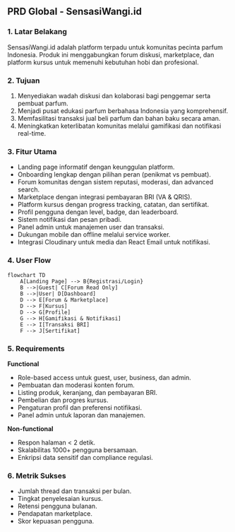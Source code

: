 ## PRD Global - SensasiWangi.id

### 1. Latar Belakang
SensasiWangi.id adalah platform terpadu untuk komunitas pecinta parfum Indonesia. Produk ini menggabungkan forum diskusi, marketplace, dan platform kursus untuk memenuhi kebutuhan hobi dan profesional.

### 2. Tujuan
1. Menyediakan wadah diskusi dan kolaborasi bagi penggemar serta pembuat parfum.
2. Menjadi pusat edukasi parfum berbahasa Indonesia yang komprehensif.
3. Memfasilitasi transaksi jual beli parfum dan bahan baku secara aman.
4. Meningkatkan keterlibatan komunitas melalui gamifikasi dan notifikasi real-time.

### 3. Fitur Utama
- Landing page informatif dengan keunggulan platform.
- Onboarding lengkap dengan pilihan peran (penikmat vs pembuat).
- Forum komunitas dengan sistem reputasi, moderasi, dan advanced search.
- Marketplace dengan integrasi pembayaran BRI (VA & QRIS).
- Platform kursus dengan progress tracking, catatan, dan sertifikat.
- Profil pengguna dengan level, badge, dan leaderboard.
- Sistem notifikasi dan pesan pribadi.
- Panel admin untuk manajemen user dan transaksi.
- Dukungan mobile dan offline melalui service worker.
- Integrasi Cloudinary untuk media dan React Email untuk notifikasi.

### 4. User Flow
```mermaid
flowchart TD
    A[Landing Page] --> B{Registrasi/Login}
    B -->|Guest| C[Forum Read Only]
    B -->|User| D[Dashboard]
    D --> E[Forum & Marketplace]
    D --> F[Kursus]
    D --> G[Profile]
    G --> H[Gamifikasi & Notifikasi]
    E --> I[Transaksi BRI]
    F --> J[Sertifikat]
```

### 5. Requirements
**Functional**
- Role-based access untuk guest, user, business, dan admin.
- Pembuatan dan moderasi konten forum.
- Listing produk, keranjang, dan pembayaran BRI.
- Pembelian dan progres kursus.
- Pengaturan profil dan preferensi notifikasi.
- Panel admin untuk laporan dan manajemen.

**Non-functional**
- Respon halaman < 2 detik.
- Skalabilitas 1000+ pengguna bersamaan.
- Enkripsi data sensitif dan compliance regulasi.

### 6. Metrik Sukses
- Jumlah thread dan transaksi per bulan.
- Tingkat penyelesaian kursus.
- Retensi pengguna bulanan.
- Pendapatan marketplace.
- Skor kepuasan pengguna.
